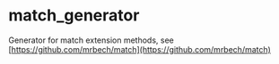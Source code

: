 # match_generator
Generator for match extension methods, see
[https://github.com/mrbech/match](https://github.com/mrbech/match)
